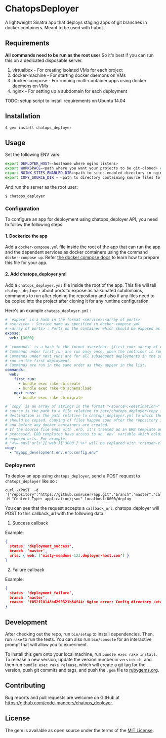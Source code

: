 # ChatopsDeployer

A lightweight Sinatra app that deploys staging apps of git branches
in docker containers. Meant to be used with hubot.

## Requirements

**All commands need to be run as the root user**
So it's best if you can run this on a dedicated disposable server.

1. virtualbox - For creating isolated VMs for each project
3. docker-machine - For starting docker daemons on VMs
2. docker-compose - For running multi-container apps using docker daemons on VMs
4. nginx - For setting up a subdomain for each deployment

TODO: setup script to install requirements on Ubuntu 14.04

## Installation

    $ gem install chatops_deployer

## Usage

Set the following ENV vars:

```bash
export DEPLOYER_HOST=<hostname where nginx listens>
export WORKSPACE=<path where you want your projects to be git-cloned> # default: '/var/www'
export NGINX_SITES_ENABLED_DIR=<path to sites-enabled directory in nginx conf> # default: '/etc/nginx/sites-enabled'
export COPY_SOURCE_DIR = <path to directory containing source files to be copied over to projects> # default: '/etc/chatops_deployer/copy'
```
And run the server as the root user:

    $ chatops_deployer

### Configuration

To configure an app for deployment using chatops_deployer API, you need to follow the following steps:

#### 1. Dockerize the app

Add a `docker-compose.yml` file inside the root of the app that can run the app
and the dependent services as docker containers using the command `docker-compose up`.
Refer [the docker compose docs](https://docs.docker.com/compose/) to learn how
to prepare this file for your app.

#### 2. Add chatops_deployer.yml

Add a `chatops_deployer.yml` file inside the root of the app.
This file will tell `chatops_deployer` about ports to expose as haikunated
subdomains, commands to run after cloning the repository and also if any files
need to be copied into the project after cloning it for any runtime configuration.

Here's an example `chatops_deployer.yml` :

```yaml
# `expose` is a hash in the format <service>:<array of ports>
# <service> : Service name as specified in docker-compose.yml
# <array of ports> : Ports on the container which should be exposed as subdomains
expose:
  web: [3000]

# `commands` is a hash in the format <service>: {first_run: <array of commands>, next_runs: <array of commands>}
# Commands under first_run are run only once, when the container is run for the first time.
# Commands under next_runs are for all subsequent deployments in the same container, but not
# run on the first deployment.
# Commands are run in the same order as they appear in the list.
commands:
  web:
    first_run:
      - bundle exec rake db:create
      - bundle exec rake db:schema:load
    next_runs:
      - bundle exec rake db:migrate

# `copy` is an array of strings in the format "<source>:<destination>"
# source is the path to a file relative to /etc/chatops_deployer/copy in the deployer.
# destination is the path relative to chatops_deployer.yml to which the source file
# should be copied. Copying of files happen soon after the repository is cloned
# and before any docker containers are created.
# If the source file ends with .erb, it's treated as an ERB template and gets
# processed. ERB templates have access to an `env` variable which holds the
# exposed urls. For example:
# "<%= env['urls']['web']['3000'] %>" will be replaced with "crimson-cloud-12.example.com"
copy:
  - "myapp_development.env.erb:config.env"
```

### Deployment

To deploy an app using `chatops_deployer`, send a POST request to `chatops_deployer`
like so :

```
curl -XPOST  -d '{"repository":"https://github.com/user/app.git","branch":"master","callback_url":"example.com/deployment_status"}' -H "Content-Type: application/json" localhost:8000/deploy
```

You can see that the request accepts a `callback_url`. chatops_deployer will
POST to this callback_url with the following data:

1. Success callback

Example:
```json
{
  status: 'deployment_success',
  branch: 'master',
  urls: { web: ['misty-meadows-123.deployer-host.com'] }
}
```

2. Failure callback

Example:
```json
{
  status: 'deployment_failure',
  branch: 'master',
  reason: 'f052f10148bd290321b84f44: Nginx error: Config directory /etc/nginx/sites-enabled does not exist'
}
```

## Development

After checking out the repo, run `bin/setup` to install dependencies. Then, run `rake` to run the tests. You can also run `bin/console` for an interactive prompt that will allow you to experiment.

To install this gem onto your local machine, run `bundle exec rake install`. To release a new version, update the version number in `version.rb`, and then run `bundle exec rake release`, which will create a git tag for the version, push git commits and tags, and push the `.gem` file to [rubygems.org](https://rubygems.org).

## Contributing

Bug reports and pull requests are welcome on GitHub at https://github.com/code-mancers/chatops_deployer.


## License

The gem is available as open source under the terms of the [MIT License](http://opensource.org/licenses/MIT).

